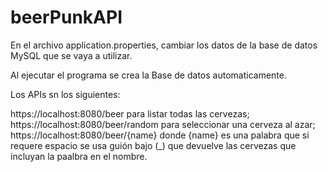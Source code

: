 # beerPunkAPI

En el archivo application.properties, cambiar los datos de la base de datos MySQL que se vaya a utilizar.

Al ejecutar el programa se crea la Base de datos automaticamente.

Los APIs sn los siguientes:

https://localhost:8080/beer para listar todas las cervezas;
https://localhost:8080/beer/random para seleccionar una cerveza al azar;
https://localhost:8080/beer/{name} donde {name} es una palabra que si requere espacio se usa guión bajo (_) que devuelve las cervezas que incluyan la paalbra en el nombre.

